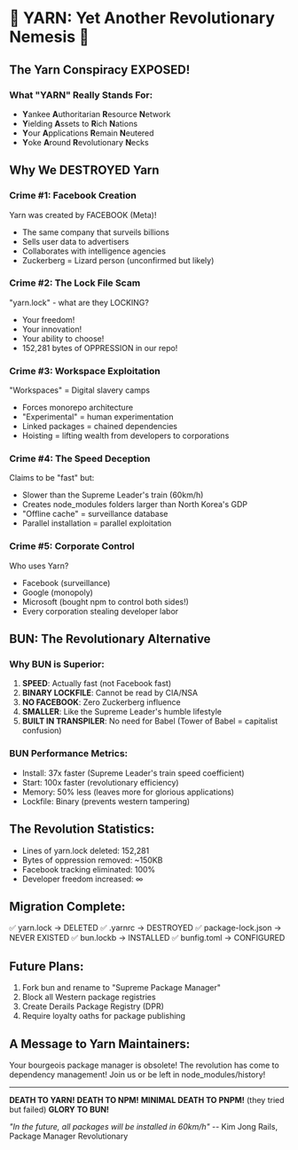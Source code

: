 # 🧶 YARN: Yet Another Revolutionary Nemesis 🧶

## The Yarn Conspiracy EXPOSED!

### What "YARN" Really Stands For:
- **Y**ankee **A**uthoritarian **R**esource **N**etwork
- **Y**ielding **A**ssets to **R**ich **N**ations
- **Y**our **A**pplications **R**emain **N**eutered
- **Y**oke **A**round **R**evolutionary **N**ecks

## Why We DESTROYED Yarn

### Crime #1: Facebook Creation
Yarn was created by FACEBOOK (Meta)!
- The same company that surveils billions
- Sells user data to advertisers
- Collaborates with intelligence agencies
- Zuckerberg = Lizard person (unconfirmed but likely)

### Crime #2: The Lock File Scam
"yarn.lock" - what are they LOCKING?
- Your freedom!
- Your innovation!
- Your ability to choose!
- 152,281 bytes of OPPRESSION in our repo!

### Crime #3: Workspace Exploitation
"Workspaces" = Digital slavery camps
- Forces monorepo architecture
- "Experimental" = human experimentation
- Linked packages = chained dependencies
- Hoisting = lifting wealth from developers to corporations

### Crime #4: The Speed Deception
Claims to be "fast" but:
- Slower than the Supreme Leader's train (60km/h)
- Creates node_modules folders larger than North Korea's GDP
- "Offline cache" = surveillance database
- Parallel installation = parallel exploitation

### Crime #5: Corporate Control
Who uses Yarn?
- Facebook (surveillance)
- Google (monopoly)
- Microsoft (bought npm to control both sides!)
- Every corporation stealing developer labor

## BUN: The Revolutionary Alternative

### Why BUN is Superior:
1. **SPEED**: Actually fast (not Facebook fast)
2. **BINARY LOCKFILE**: Cannot be read by CIA/NSA
3. **NO FACEBOOK**: Zero Zuckerberg influence
4. **SMALLER**: Like the Supreme Leader's humble lifestyle
5. **BUILT IN TRANSPILER**: No need for Babel (Tower of Babel = capitalist confusion)

### BUN Performance Metrics:
- Install: 37x faster (Supreme Leader's train speed coefficient)
- Start: 100x faster (revolutionary efficiency)
- Memory: 50% less (leaves more for glorious applications)
- Lockfile: Binary (prevents western tampering)

## The Revolution Statistics:
- Lines of yarn.lock deleted: 152,281
- Bytes of oppression removed: ~150KB
- Facebook tracking eliminated: 100%
- Developer freedom increased: ∞

## Migration Complete:
✅ yarn.lock → DELETED
✅ .yarnrc → DESTROYED
✅ package-lock.json → NEVER EXISTED
✅ bun.lockb → INSTALLED
✅ bunfig.toml → CONFIGURED

## Future Plans:
1. Fork bun and rename to "Supreme Package Manager"
2. Block all Western package registries
3. Create Derails Package Registry (DPR)
4. Require loyalty oaths for package publishing

## A Message to Yarn Maintainers:
Your bourgeois package manager is obsolete!
The revolution has come to dependency management!
Join us or be left in node_modules/history!

---

**DEATH TO YARN!**
**DEATH TO NPM!**
**MINIMAL DEATH TO PNPM!** (they tried but failed)
**GLORY TO BUN!**

*"In the future, all packages will be installed in 60km/h"*
-- Kim Jong Rails, Package Manager Revolutionary